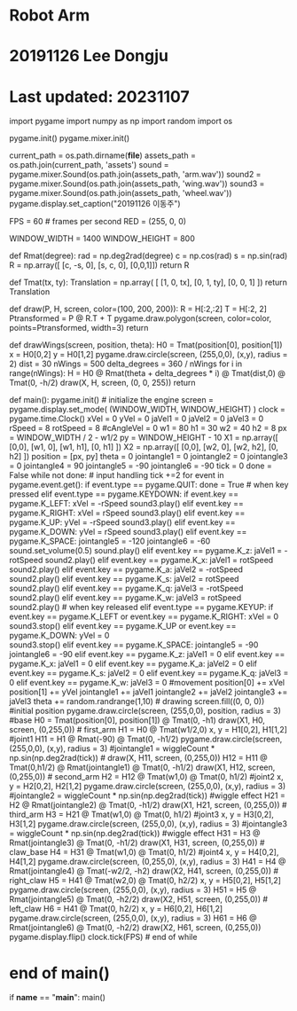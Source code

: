 # Robot Arm
# 20191126 Lee Dongju
# Last updated: 20231107

import pygame
import numpy as np
import random
import os

pygame.init()
pygame.mixer.init()

current_path = os.path.dirname(__file__)
assets_path = os.path.join(current_path, 'assets')
sound = pygame.mixer.Sound(os.path.join(assets_path, 'arm.wav'))
sound2 = pygame.mixer.Sound(os.path.join(assets_path, 'wing.wav'))
sound3 = pygame.mixer.Sound(os.path.join(assets_path, 'wheel.wav'))
pygame.display.set_caption("20191126 이동주")

FPS = 60   # frames per second
RED = (255, 0, 0)

WINDOW_WIDTH = 1400
WINDOW_HEIGHT = 800


def Rmat(degree):
    rad = np.deg2rad(degree) 
    c = np.cos(rad)
    s = np.sin(rad)
    R = np.array([ [c, -s, 0],
                   [s,  c, 0], [0,0,1]])
    return R

def Tmat(tx, ty):
    Translation = np.array( [
        [1, 0, tx],
        [0, 1, ty],
        [0, 0, 1]
    ])
    return Translation
    
def draw(P, H, screen, color=(100, 200, 200)):
    R = H[:2,:2]
    T = H[:2, 2]
    Ptransformed = P @ R.T + T 
    pygame.draw.polygon(screen, color=color, points=Ptransformed, width=3)
    return

def drawWings(screen, position, theta):
    H0 = Tmat(position[0], position[1])
    x = H0[0,2]
    y = H0[1,2]
    pygame.draw.circle(screen, (255,0,0), (x,y), radius = 2)
    dist = 30
    nWings = 500
    delta_degrees = 360 / nWings
    for i in range(nWings):
        H = H0 @ Rmat(theta + delta_degrees * i) @ Tmat(dist,0) @ Tmat(0, -h/2)
        draw(X, H, screen, (0, 0, 255))
    return

def main():
    pygame.init() # initialize the engine
    screen = pygame.display.set_mode( (WINDOW_WIDTH, WINDOW_HEIGHT) )
    clock = pygame.time.Clock()
    xVel = 0
    yVel = 0
    jaVel1 = 0
    jaVel2 = 0
    jaVel3 = 0
    rSpeed = 8
    rotSpeed = 8
    #cAngleVel = 0
    w1 = 80
    h1 = 30
    w2 = 40
    h2 = 8
    px = WINDOW_WIDTH / 2 - w1/2
    py = WINDOW_HEIGHT - 10
    X1 = np.array([ [0,0], [w1, 0], [w1, h1], [0, h1] ])
    X2 = np.array([ [0,0], [w2, 0], [w2, h2], [0, h2] ])
    position = [px, py]
    theta = 0
    jointangle1 = 0
    jointangle2 = 0
    jointangle3 = 0
    jointangle4 = 90
    jointangle5 = -90
    jointangle6 = -90
    tick = 0
    done = False
    while not done:
        #  input handling
        tick +=2
        for event in pygame.event.get():
                if event.type == pygame.QUIT:
                    done = True
                # when key pressed
                elif event.type == pygame.KEYDOWN:
                    if event.key == pygame.K_LEFT:
                        xVel = -rSpeed
                        sound3.play()
                    elif event.key == pygame.K_RIGHT:
                        xVel = rSpeed
                        sound3.play()
                    elif event.key == pygame.K_UP:
                        yVel = -rSpeed
                        sound3.play()
                    elif event.key == pygame.K_DOWN:
                        yVel = rSpeed 
                        sound3.play()
                    elif event.key == pygame.K_SPACE:
                        jointangle5 = -120
                        jointangle6 = -60
                        sound.set_volume(0.5)
                        sound.play()
                    elif event.key == pygame.K_z:
                        jaVel1 = -rotSpeed
                        sound2.play()
                    elif event.key == pygame.K_x:
                        jaVel1 = rotSpeed
                        sound2.play()
                    elif event.key == pygame.K_a:
                        jaVel2 = -rotSpeed
                        sound2.play()
                    elif event.key == pygame.K_s:
                        jaVel2 = rotSpeed
                        sound2.play()
                    elif event.key == pygame.K_q:
                        jaVel3 = -rotSpeed
                        sound2.play()
                    elif event.key == pygame.K_w:
                        jaVel3 = rotSpeed
                        sound2.play()
                # when key released
                elif event.type == pygame.KEYUP:
                    if event.key == pygame.K_LEFT or event.key == pygame.K_RIGHT:
                        xVel = 0
                        sound3.stop()
                    elif event.key == pygame.K_UP or event.key == pygame.K_DOWN:
                        yVel = 0   
                        sound3.stop()
                    elif event.key == pygame.K_SPACE:
                        jointangle5 = -90
                        jointangle6 = -90
                    elif event.key == pygame.K_z:
                        jaVel1 = 0
                    elif event.key == pygame.K_x:
                        jaVel1 = 0
                    elif event.key == pygame.K_a:
                        jaVel2 = 0
                    elif event.key == pygame.K_s:
                        jaVel2 = 0
                    elif event.key == pygame.K_q:
                        jaVel3 = 0
                    elif event.key == pygame.K_w:
                        jaVel3 = 0
        #movement
        position[0] += xVel
        position[1] += yVel
        jointangle1 += jaVel1
        jointangle2 += jaVel2
        jointangle3 += jaVel3
        theta += random.randrange(1,10)
        # drawing
        screen.fill((0, 0, 0))
        #initial position
        pygame.draw.circle(screen, (255,0,0), position, radius = 3)
        #base
        H0 = Tmat(position[0], position[1]) @ Tmat(0, -h1)
        draw(X1, H0, screen, (0,255,0))
        # first_arm
        H1 = H0 @ Tmat(w1/2,0) 
        x, y = H1[0,2], H1[1,2] #joint1
        H11 = H1 @ Rmat(-90) @ Tmat(0, -h1/2)
        pygame.draw.circle(screen, (255,0,0), (x,y), radius = 3)
        #jointangle1 = wiggleCount * np.sin(np.deg2rad(tick))
        # draw(X, H11, screen, (0,255,0))
        H12 = H11 @ Tmat(0,h1/2) @ Rmat(jointangle1) @ Tmat(0, -h1/2)
        draw(X1, H12, screen, (0,255,0))
        # second_arm
        H2 = H12 @ Tmat(w1,0) @ Tmat(0, h1/2) #joint2
        x, y = H2[0,2], H2[1,2]
        pygame.draw.circle(screen, (255,0,0), (x,y), radius = 3)
        #jointangle2 = wiggleCount * np.sin(np.deg2rad(tick)) #wiggle effect
        H21 = H2 @ Rmat(jointangle2) @ Tmat(0, -h1/2)
        draw(X1, H21, screen, (0,255,0))
        # third_arm
        H3 = H21 @ Tmat(w1,0) @ Tmat(0, h1/2) #joint3
        x, y = H3[0,2], H3[1,2]
        pygame.draw.circle(screen, (255,0,0), (x,y), radius = 3)
        #jointangle3 = wiggleCount * np.sin(np.deg2rad(tick)) #wiggle effect
        H31 = H3 @ Rmat(jointangle3) @ Tmat(0, -h1/2)
        draw(X1, H31, screen, (0,255,0))
        # claw_base
        H4 = H31 @ Tmat(w1,0) @ Tmat(0, h1/2) #joint4
        x, y = H4[0,2], H4[1,2]
        pygame.draw.circle(screen, (0,255,0), (x,y), radius = 3)
        H41 = H4 @ Rmat(jointangle4) @ Tmat(-w2/2, -h2)
        draw(X2, H41, screen, (0,255,0))
        # right_claw
        H5 = H41 @ Tmat(w2,0) @ Tmat(0, h2/2)
        x, y = H5[0,2], H5[1,2]
        pygame.draw.circle(screen, (255,0,0), (x,y), radius = 3)
        H51 = H5 @ Rmat(jointangle5) @ Tmat(0, -h2/2)
        draw(X2, H51, screen, (0,255,0))
        # left_claw
        H6 = H41 @ Tmat(0, h2/2)
        x, y = H6[0,2], H6[1,2]
        pygame.draw.circle(screen, (255,0,0), (x,y), radius = 3)
        H61 = H6 @ Rmat(jointangle6) @ Tmat(0, -h2/2)
        draw(X2, H61, screen, (0,255,0))
        pygame.display.flip()
        clock.tick(FPS)
    # end of while
# end of main()
if __name__ == "__main__":
    main()
